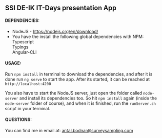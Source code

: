## SSI DE-IK IT-Days presentation App

#### DEPENDENCIES:
* NodeJS - https://nodejs.org/en/download/
* You have the install the following global dependencies with NPM:  
Typescript  
Typings  
Angular-CLI

#### USAGE:
Run `npm install` in terminal to download the dependencies, and after it is done run `ng serve` to start the app.
After its started, it can be reached at `http://localhost:4200`

You also have to start the NodeJS server, just open the folder called `node-server` and install its dependencies too. So hit `npm install` again (inside the `node-server` folder of course), and when it is finished, run the `runServer.sh` script in your terminal.

#### QUESTIONS:
You can find me in email at: antal.bodnar@surveysampling.com

